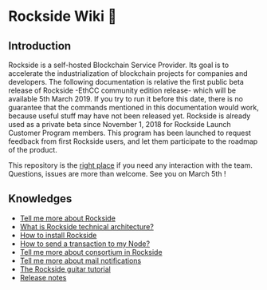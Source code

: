 # Rockside Wiki 🎸


## <a name="introduction"></a>Introduction
Rockside is a self-hosted Blockchain Service Provider. Its goal is to accelerate the industrialization of blockchain projects for companies and developers.
The following documentation is relative the first public beta release of Rockside -EthCC community edition release- which will be available 5th March 2019. If you try to run it before this date, there is no guarantee that the commands mentioned in this documentation would work, because useful stuff may have not been released yet.
Rockside is already used as a private beta since November 1, 2018 for Rockside Launch Customer Program members. This program has been launched to request feedback from first Rockside users, and let them participate to the roadmap of the product.

This repository is the [right place](https://github.com/blockchain-studio/rockside/issues) if you need any interaction with the team. Questions, issues are more than welcome.
See you on March 5th !

## <a name="knownledges"></a>Knowledges


* [Tell me more about Rockside](more-about-rockside.md)
* [What is Rockside technical architecture?](rockside-technical-architecture.md)
* [How to install Rockside](installation/install-rockside.md)
* [How to send a transaction to my Node?](send-transaction.md)
* [Tell me more about consortium in Rockside](more-about-consortium.md)
* [Tell me more about mail notifications](more-about-notifications.md)
* [The Rockside guitar tutorial](tutorial/guitar-tutorial.md)
* [Release notes]()
